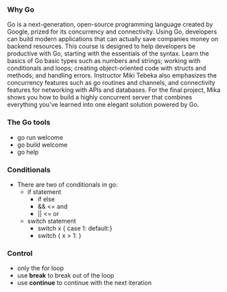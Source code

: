 ### Why Go

Go is a next-generation, open-source programming language created by Google, prized for its concurrency and connectivity. Using Go, developers can build modern applications that can actually save companies money on backend resources. This course is designed to help developers be productive with Go, starting with the essentials of the syntax. Learn the basics of Go basic types such as numbers and strings; working with conditionals and loops; creating object-oriented code with structs and methods; and handling errors. Instructor Miki Tebeka also emphasizes the concurrency features such as go routines and channels, and connectivity features for networking with APIs and databases. For the final project, Mika shows you how to build a highly concurrent server that combines everything you've learned into one elegant solution powered by Go.

### The Go tools
- go run welcome
- go build welcome
- go help

### Conditionals
- There are two of conditionals in go:
  - if statement
    - if else
    - && <= and
    - || <= or
  - switch statement
    - switch x { case 1: default:}
    - switch { x > 1: }

### Control
  - only the for loop
  - use **break** to break out of the loop
  - use **continue** to continue with the next iteration
